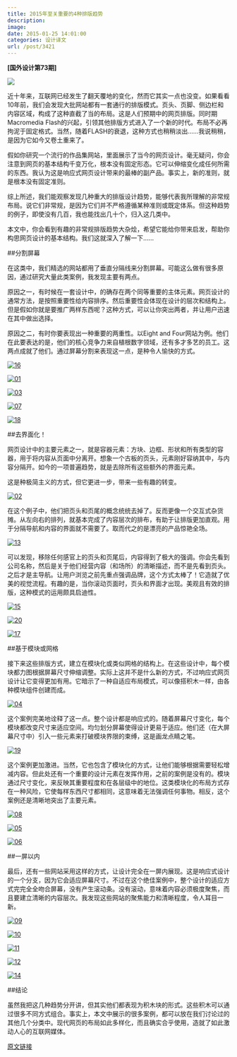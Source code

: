 ```yaml
---
title: 2015年至关重要的4种排版趋势
description: 
image: 
date: 2015-01-25 14:01:00
categories: 设计译文
url: /post/3421
---
```


**[国外设计第73期]**

![](http://netdna.webdesignerdepot.com/uploads/2015/01/featured10.jpg)

近十年来，互联网已经发生了翻天覆地的变化，然而它其实一点也没变。如果看看10年前，我们会发现大批网站都有一套通行的排版模式。页头、页脚、侧边栏和内容区域，构成了这种直截了当的布局。这是人们预期中的网页排版。同时期Macromedia Flash的兴起，引领其他排版方式进入了一个新的时代。布局不必再拘泥于固定格式。当然，随着FLASH的衰退，这种方式也稍稍淡出……我说稍稍，是因为它如今又卷土重来了。

假如你研究一个流行的作品集网站，里面展示了当今的网页设计。毫无疑问，你会注意到网页的基本结构千变万化，根本没有固定形态。它可以伸缩变化成任何所需的东西。我认为这是响应式网页设计带来的最棒的副产品。事实上，新的准则，就是根本没有固定准则。

综上所述，我们能观察发现几种重大的排版设计趋势，能够代表我所理解的非常规布局。说它们非常规，是因为它们并不严格遵循某种准则或既定体系。但这种趋势的例子，即使没有几百，我也能找出几十个，归入这几类中。

本文中，你会看到有趣的非常规排版趋势大杂烩，希望它能给你带来启发，帮助你构思网页设计的基本结构。我们这就深入了解一下……

##分割屏幕

在这类中，我们精选的网站都用了垂直分隔线来分割屏幕。可能这么做有很多原因，通过研究大量此类案例，我发现主要有两点。

原因之一，有时候在一套设计中，的确存在两个同等重要的主体元素。网页设计的通常方法，是按照重要性给内容排序。然后重要性会体现在设计的层次和结构上。但是假如你就是要推广两样东西呢？这种方式，可以让你突出两者，并让用户迅速在其中做出选择。

原因之二，有时你要表现出一种重要的两重性。以Eight and Four网站为例。他们在此要表达的是，他们的核心竞争力来自植根数字领域，还有多才多艺的员工。这两点成就了他们。通过屏幕分割来表现这一点，是种令人愉快的方式。

[![16](http://netdna.webdesignerdepot.com/uploads/2015/01/161.jpg "4 essential layout trends for 2015 photo")](http://eightandfour.com/)

[![01](http://netdna.webdesignerdepot.com/uploads/2015/01/01.jpg "4 essential layout trends for 2015 photo")](http://carelpiethein.com/en/)

[![03](http://netdna.webdesignerdepot.com/uploads/2015/01/03.jpg "4 essential layout trends for 2015 photo")](http://www.deweyspizza.com/)

[![07](http://netdna.webdesignerdepot.com/uploads/2015/01/07.jpg "4 essential layout trends for 2015 photo")](http://fian.my.id/marka/)

[![18](http://netdna.webdesignerdepot.com/uploads/2015/01/18.jpg "4 essential layout trends for 2015 photo")](http://pomopizzeria.com/)

##去界面化！

网页设计中的主要元素之一，就是容器元素：方块、边框、形状和所有类型的容器，用于将内容从页面中分离开。想象一个古板的页头，元素刚好容纳其中，与内容分隔开。如今的一项普遍趋势，就是去除所有这些额外的界面元素。

这是种极简主义的方式，但它更进一步，带来一些有趣的转变。

[![02](http://netdna.webdesignerdepot.com/uploads/2015/01/02.jpg "4 essential layout trends for 2015 photo")](http://www.br-time.jp/)

在这个例子中，他们把页头和页尾的概念统统去掉了。反而更像一个交互式杂货摊。从左向右的排列，就基本完成了内容层次的排布，有助于让排版更加直观。用于分隔导航和内容的界面就不需要了。取而代之的是漂亮的产品惊艳全场。

[![13](http://netdna.webdesignerdepot.com/uploads/2015/01/131.jpg "4 essential layout trends for 2015 photo")](http://foreword.io/)

可以发现，移除任何感官上的页头和页尾后，内容得到了极大的强调。你会先看到公司名称，然后是关于他们经营内容（和场所）的清晰描述，而不是先看到页头。之后才是主导航。让用户浏览之前先重点强调品牌，这个方式太棒了！它造就了优美的视觉流程。有趣的是，当你滚动页面时，页头和界面才出现。美观且有效的排版，这种模式的运用颇具启迪性。

[![15](http://netdna.webdesignerdepot.com/uploads/2015/01/151.jpg "4 essential layout trends for 2015 photo")](http://www.harvardartmuseums.org/)

[![20](http://netdna.webdesignerdepot.com/uploads/2015/01/20.jpg "4 essential layout trends for 2015 photo")](http://www.voiceshavepower.com/)

[![17](http://netdna.webdesignerdepot.com/uploads/2015/01/171.jpg "4 essential layout trends for 2015 photo")](http://drurybuildings.com/)

##基于模块或网格

接下来这些排版方式，建立在模块化或类似网格的结构上。在这些设计中，每个模块都力图根据屏幕尺寸伸缩调整。实际上这并不是什么新的方式，不过响应式网页设计让它变得更加有用。它暗示了一种自适应布局模式，可以像搭积木一样，由各种模块组件创建而成。

[![04](http://netdna.webdesignerdepot.com/uploads/2015/01/04.jpg "4 essential layout trends for 2015 photo")](http://www.teambadcompanyrowing.com/)

这个案例完美地诠释了这一点。整个设计都是响应式的。随着屏幕尺寸变化，每个模块都改变尺寸来适应空间。均匀划分屏幕使得设计更易于适应。他们还（在大屏幕尺寸中）引入一些元素来打破模块界限的束缚，这是画龙点睛之笔。

[![19](http://netdna.webdesignerdepot.com/uploads/2015/01/19.jpg "4 essential layout trends for 2015 photo")](http://madagascar.dreamworks.com/)

这个案例更加激进。当然，它也包含了模块化的方式，让他们能够根据需要轻松增减内容。但此处还有一个重要的设计元素在发挥作用，之前的案例是没有的。模块通过尺寸变化，来反映其重要程度和在各层级中的地位。这类模块化的布局方式存在一种风险，它使每样东西尺寸都相同，这意味着无法强调任何事物。相反，这个案例还是清晰地突出了主要元素。

[![08](http://netdna.webdesignerdepot.com/uploads/2015/01/08.jpg "4 essential layout trends for 2015 photo")](http://plfixtures.info/)

[![05](http://netdna.webdesignerdepot.com/uploads/2015/01/05.jpg "4 essential layout trends for 2015 photo")](http://guide.residence-mixte.com/)

[![06](http://netdna.webdesignerdepot.com/uploads/2015/01/06.jpg "4 essential layout trends for 2015 photo")](http://tevko.github.io/practice/)

##一屏以内

最后，还有一些网站采用这样的方式，让设计完全在一屏内展现。这是响应式设计的一个分支，因为它会适应屏幕尺寸。不过在这个绝佳案例中，整个设计的适应方式完完全全吻合屏幕，没有产生滚动条。没有滚动，意味着内容必须极度聚焦，而且要建立清晰的内容层次。我发现这些网站的聚焦能力和清晰程度，令人耳目一新。

[![09](http://netdna.webdesignerdepot.com/uploads/2015/01/09.jpg "4 essential layout trends for 2015 photo")](http://hatchcollective.co.uk/)

[![10](http://netdna.webdesignerdepot.com/uploads/2015/01/10.jpg "4 essential layout trends for 2015 photo")](http://www.shamballajewels.com/)

[![11](http://netdna.webdesignerdepot.com/uploads/2015/01/11.jpg "4 essential layout trends for 2015 photo")](http://www.erikfischer.com/)

[![12](http://netdna.webdesignerdepot.com/uploads/2015/01/12.jpg "4 essential layout trends for 2015 photo")](http://twinpics.itrocksstudio.com/)

[![14](http://netdna.webdesignerdepot.com/uploads/2015/01/141.jpg "4 essential layout trends for 2015 photo")](http://nikolaylechev.com/)

##结论

虽然我把这几种趋势分开讲，但其实他们都表现为积木块的形式。这些积木可以通过很多不同方式组合。事实上，本文中展示的很多案例，都可以放在我们讨论过的其他几个分类中。现代网页的布局如此多样化，而且确实合乎使用，造就了如此激动人心的互联网媒体。

[原文链接](http://www.webdesignerdepot.com/2015/01/4-essential-layout-trends-for-2015/)